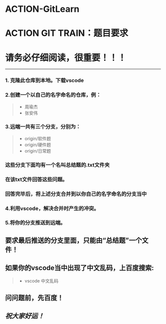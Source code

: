 # ACTION-GitLearn
# ACTION GIT TRAIN：题目要求
# 请务必仔细阅读，很重要！！！
-----

### 1. **克隆**此仓库到本地。下载vscode

### 2.创建一个以自己的名字命名的仓库，例：
>* 周瑜杰
>* 张安伟

### 3.远端一共有三个分支，分别为：
>* origin/软件题  
>* origin/硬件题 
>* origin/日常题
### 这些分支下面均有一个名叫**总结题**的.txt文件夹
### 在该txt文件回答这些问题。
### 回答完毕后，将上述分支**合并**到以你自己的名字命名的分支当中

### 4.利用vscode，解决**合并**时产生的冲突。

### 5.将你的分支**推送**到远端。

## **要求最后推送的分支里面，只能由“总结题”一个文件！**
## 如果你的vscode当中出现了中文乱码，上百度搜索:
>*  vscode 中文乱码
## 问问题前，先百度！

## *祝大家好运！*
